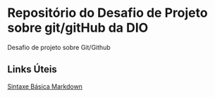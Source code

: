 # Repositório do Desafio de Projeto sobre git/gitHub da DIO
Desafio de projeto sobre Git/Github

## Links   Úteis
[Sintaxe Básica Markdown](https://www.markdownguide.org/basic-syntax/)

